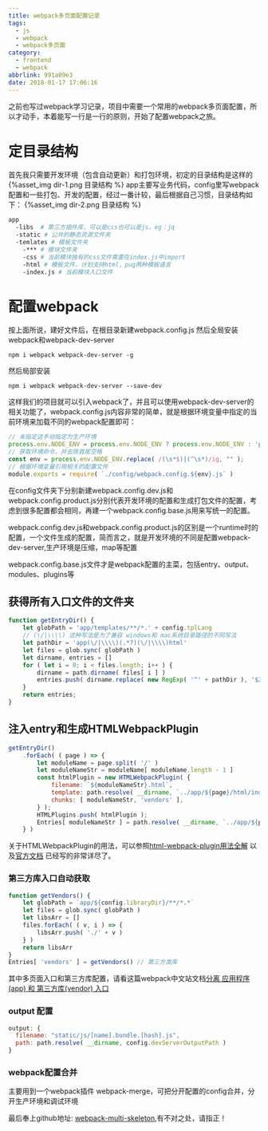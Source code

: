 ```yaml
---
title: webpack多页面配置记录
tags:
  - js
  - webpack
  - webpack多页面
category:
  - frontend
  - webpack
abbrlink: 991a09e3
date: 2018-01-17 17:06:16
---
```


之前也写过webpack学习记录，项目中需要一个常用的webpack多页面配置，所以才动手，本着能写一行是一行的原则，开始了配置webpack之旅。
<!--more-->

# 定目录结构
首先我只需要开发环境（包含自动更新）和打包环境，初定的目录结构是这样的
{%asset_img dir-1.png 目录结构 %}
app主要写业务代码，config里写webpack配置和一些打包、开发的配置，经过一番计较，最后根据自己习惯，目录结构如下：
{%asset_img dir-2.png 目录结构 %}
```bash
app
  -libs  # 第三方插件库，可以是css也可以是js，eg：jq
  -static # 公共的静态资源文件夹
  -temlates # 模板文件夹
    -*** # 模块文件夹
    -css # 当前模块独有的css文件需要在index.js中import
    -html # 模板文件，计划支持html，pug两种模板语言
    -index.js # 当前模块入口文件
```
# 配置webpack
按上面所说，建好文件后，在根目录新建webpack.config.js
然后全局安装webpack和webpack-dev-server
```
npm i webpack webpack-dev-server -g
```
然后局部安装
```
npm i webpack webpack-dev-server --save-dev
```
这样我们的项目就可以引入webpack了，并且可以使用webpack-dev-server的相关功能了，webpack.config.js内容非常的简单，就是根据环境变量中指定的当前环境来加载不同的webpack配置即可：
```js
// 未指定这手动指定为生产环境
process.env.NODE_ENV = process.env.NODE_ENV ? process.env.NODE_ENV : 'product';
// 获取环境命令，并去除首尾空格
const env = process.env.NODE_ENV.replace( /(\s*$)|(^\s*)/ig, "" );
// 根据环境变量引用相关的配置文件
module.exports = require( `./config/webpack.config.${env}.js` )
```
在config文件夹下分别新建webpack.config.dev.js和webpack.config.product.js分别代表开发环境的配置和生成打包文件的配置，考虑到很多配置都会相同，再建一个webpack.config.base.js用来写统一的配置。

webpack.config.dev.js和webpack.config.product.js的区别是一个runtime时的配置，一个文件生成的配置，简而言之，就是开发环境的不同是配置webpack-dev-server,生产环境是压缩，map等配置

webpack.config.base.js文件才是webpack配置的主菜，包括entry、output、modules、plugins等

## 获得所有入口文件的文件夹
```js
function getEntryDir() {
	let globPath = 'app/templates/**/*.' + config.tplLang
	// (\/|\\\\) 这种写法是为了兼容 windows和 mac系统目录路径的不同写法
	let pathDir = 'app(\/|\\\\)(.*?)(\/|\\\\)html'
	let files = glob.sync( globPath )
	let dirname, entries = []
	for ( let i = 0; i < files.length; i++ ) {
		dirname = path.dirname( files[ i ] )
		entries.push( dirname.replace( new RegExp( '^' + pathDir ), '$2' ) )
	}
	return entries;
}
```

## 注入entry和生成HTMLWebpackPlugin
```js
getEntryDir()
	.forEach( ( page ) => {
		let moduleName = page.split( '/' )
		let moduleNameStr = moduleName[ moduleName.length - 1 ]
		const htmlPlugin = new HTMLWebpackPlugin( {
			filename: `${moduleNameStr}.html`,
			template: path.resolve( __dirname, `../app/${page}/html/index.${config.tplLang}` ),
			chunks: [ moduleNameStr, 'vendors' ],
		} );
		HTMLPlugins.push( htmlPlugin );
		Entries[ moduleNameStr ] = path.resolve( __dirname, `../app/${page}/index.js` );
	} )
```
关于HTMLWebpackPlugin的用法，可以参照[html-webpack-plugin用法全解](https://segmentfault.com/a/1190000007294861) 以及[官方文档](https://github.com/jantimon/html-webpack-plugin) 已经写的非常详尽了。

### 第三方库入口自动获取
```js
function getVendors() {
	let globPath = `app/${config.libraryDir}/**/*.*`
	let files = glob.sync( globPath )
	let libsArr = []
	files.forEach( ( v, i ) => {
		libsArr.push( './' + v )
	} )
	return libsArr
}
Entries[ 'vendors' ] = getVendors() // 第三方类库
```
其中多页面入口和第三方库配置，请看这篇webpack中文站文档[分离 应用程序(app) 和 第三方库(vendor) 入口](https://doc.webpack-china.org/concepts/entry-points/#-app-vendor-)

### output 配置
```js
output: {
  filename: "static/js/[name].bundle.[hash].js",
  path: path.resolve( __dirname, config.devServerOutputPath )
}
```

### webpack配置合并
主要用到一个webpack插件 webpack-merge，可把分开配置的config合并，分开生产环境和调试环境

最后奉上github地址: [webpack-multi-skeleton](https://github.com/CavinHuang/webpack-multi-skeleton),有不对之处，请指正！

